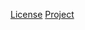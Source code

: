 [License](http://www.apache.org/licenses/LICENSE-2.0.txt)
[Project](https://github.com/google/guice)
